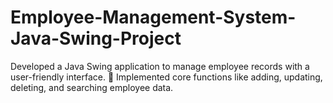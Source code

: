 # Employee-Management-System-Java-Swing-Project
Developed a Java Swing application to manage employee records with a user-friendly interface.  Implemented core functions like adding, updating, deleting, and searching employee data.
